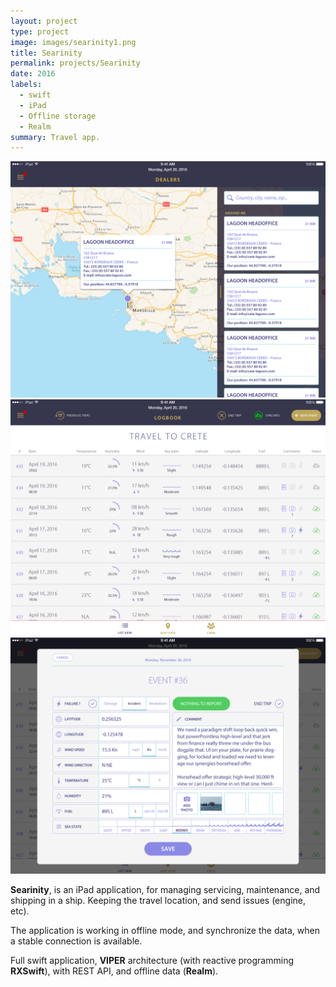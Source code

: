 ```yaml
---
layout: project
type: project
image: images/searinity1.png
title: Searinity
permalink: projects/Searinity
date: 2016
labels:
  - swift
  - iPad
  - Offline storage
  - Realm
summary: Travel app.
---
```


<div class="ui small rounded images">
  <img class="ui image" src="../images/searinity1.png">
  <img class="ui image" src="../images/searinity2.png">
</div>

<img class="ui medium right floated rounded image" src="../images/searinity3.png">

**Searinity**, is an iPad application, for managing servicing, maintenance, and shipping in a ship.
Keeping the travel location, and send issues (engine, etc).

The application is working in offline mode, and synchronize the data, when a stable connection is available.

Full swift application, **VIPER** architecture (with reactive programming **RXSwift**), with REST API, and offline data (**Realm**).
